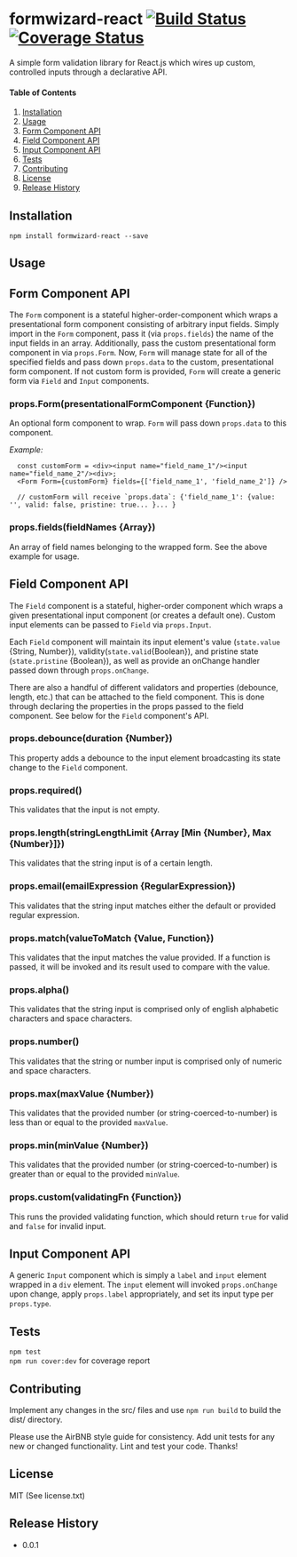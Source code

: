 formwizard-react [![Build Status](https://travis-ci.org/clocasto/formwizard-react.svg?branch=master)](https://travis-ci.org/clocasto/formwizard-react) [![Coverage Status](https://coveralls.io/repos/github/clocasto/formwizard-react/badge.svg?branch=master&version=0_0_1)](https://coveralls.io/github/clocasto/formwizard-react?branch=master&version=0_0_1)
=========

A simple form validation library for React.js which wires up custom, controlled inputs through a declarative API.  

#### Table of Contents  
  1. [Installation](#installation)
  2. [Usage](#usage)
  3. [Form Component API](#form-component)
  4. [Field Component API](#field-component)
  5. [Input Component API](#input-component)
  6. [Tests](#tests)
  7. [Contributing](#contributing)
  8. [License](#license)
  9. [Release History](#release-history)
  
## <a href="installation"></a>Installation

  ```
  npm install formwizard-react --save  
  ```  

## <a href="usage"></a>Usage

  

## <a href="form-component"></a>Form Component API

The `Form` component is a stateful higher-order-component which wraps a presentational form component consisting of arbitrary input fields. Simply import in the `Form` component, pass it (via `props.fields`) the name of the input fields in an array. Additionally, pass the custom presentational form component in via `props.Form`. Now, `Form` will manage state for all of the specified fields and pass down `props.data` to the custom, presentational form component. If not custom form is provided, `Form` will create a generic form via `Field` and `Input` components. 

### props.Form(presentationalFormComponent {Function})  

An optional form component to wrap. `Form` will pass down `props.data` to this component.  

*Example:*  
```  
  const customForm = <div><input name="field_name_1"/><input name="field_name_2"/><div>;
  <Form Form={customForm} fields={['field_name_1', 'field_name_2']} /> 

  // customForm will receive `props.data`: {'field_name_1': {value: '', valid: false, pristine: true... }... }  
```  

### props.fields(fieldNames {Array})  

An array of field names belonging to the wrapped form. See the above example for usage.  

## <a href="field-component"></a>Field Component API

The `Field` component is a stateful, higher-order component which wraps a given presentational input component (or creates a default one). Custom input elements can be passed to `Field` via `props.Input`. 

Each `Field` component will maintain its input element's value (`state.value` {String, Number}), validity(`state.valid`{Boolean}), and pristine state (`state.pristine` {Boolean}), as well as provide an onChange handler passed down through `props.onChange`.

There are also a handful of different validators and properties (debounce, length, etc.) that can be attached to the field component. This is done through declaring the properties in the props passed to the field component. See below for the `Field` component's API.  

### props.debounce(duration {Number})  
  This property adds a debounce to the input element broadcasting its state change to the `Field` component.  

### props.required()  
  This validates that the input is not empty.  

### props.length(stringLengthLimit {Array [Min {Number}, Max {Number}]})  
  This validates that the string input is of a certain length.  

### props.email(emailExpression {RegularExpression})  
  This validates that the string input matches either the default or provided regular expression.  

### props.match(valueToMatch {Value, Function})  
  This validates that the input matches the value provided. If a function is passed, it will be invoked and its result used to compare with the value.  

### props.alpha()  
  This validates that the string input is comprised only of english alphabetic characters and space characters.  

### props.number()  
  This validates that the string or number input is comprised only of numeric and space characters.  

### props.max(maxValue {Number})  
  This validates that the provided number (or string-coerced-to-number) is less than or equal to the provided `maxValue`.  

### props.min(minValue {Number})  
  This validates that the provided number (or string-coerced-to-number) is greater than or equal to the provided `minValue`.  

### props.custom(validatingFn {Function})  
  This runs the provided validating function, which should return `true` for valid and `false` for invalid input.  

## <a href="input-component"></a>Input Component API

A generic `Input` component which is simply a `label` and `input` element wrapped in a `div` element. The `input` element will invoked `props.onChange` upon change, apply `props.label` appropriately, and set its input type per `props.type`.  

## <a href="tests"></a>Tests

  `npm test`  
  `npm run cover:dev` for coverage report  

## <a href="contributing"></a>Contributing

Implement any changes in the src/ files and use `npm run build` to build the dist/ directory.  
  
Please use the AirBNB style guide for consistency. Add unit tests for any new or changed functionality. Lint and test your code. Thanks!  

## <a href="license"></a>License  

MIT (See license.txt)  

## <a href="release-history"></a>Release History

* 0.0.1